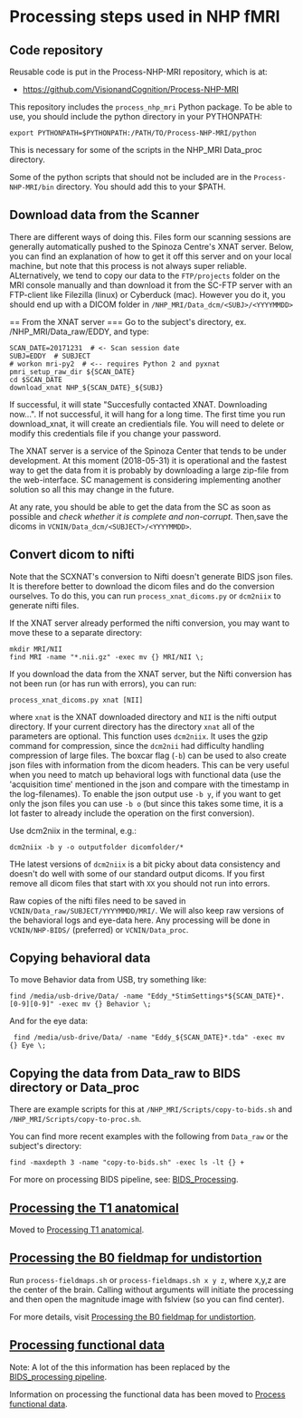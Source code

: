 Processing steps used in NHP fMRI
=================================

Code repository
---------------
Reusable code is put in the Process-NHP-MRI repository, which is at:

* https://github.com/VisionandCognition/Process-NHP-MRI

This repository includes the `process_nhp_mri` Python package. To be able
to use, you should include the python directory in your PYTHONPATH:

    export PYTHONPATH=$PYTHONPATH:/PATH/TO/Process-NHP-MRI/python

This is necessary for some of the scripts in the NHP_MRI Data_proc directory.

Some of the python scripts that should not be included are in the
`Process-NHP-MRI/bin` directory. You should add this to your $PATH.


Download data from the Scanner
------------------------------

There are different ways of doing this. Files form our scanning sessions are generally automatically pushed to the Spinoza Centre's XNAT server. Below, you can find an explanation of how to get it off this server and on your local machine, but note that this process is not always super reliable. ALternatively, we tend to copy our data to the `FTP/projects` folder on the MRI console manually and than download it from the SC-FTP server with an FTP-client like Filezilla (linux) or Cyberduck (mac). However you do it, you should end up with a DICOM folder in `/NHP_MRI/Data_dcm/<SUBJ>/<YYYYMMDD>`

== From the XNAT server ===
Go to the subject's directory, ex. /NHP_MRI/Data_raw/EDDY, and type:

    SCAN_DATE=20171231  # <- Scan session date
    SUBJ=EDDY  # SUBJECT
    # workon mri-py2  # <-- requires Python 2 and pyxnat
    pmri_setup_raw_dir ${SCAN_DATE}
    cd $SCAN_DATE
    download_xnat NHP_${SCAN_DATE}_${SUBJ}
    
If successful, it will state "Succesfully contacted XNAT. Downloading now...". If not successful, it will hang for a long time. The first time you run download_xnat, it will create an credientials file. You will need to delete or modify this credentials file if you change your password.

The XNAT server is a service of the Spinoza Center that tends to be under development. At this moment (2018-05-31) it is operational and the fastest way to get the data from it is probably by downloading a large zip-file from the web-interface. SC management is considering implementing another solution so all this may change in the future.

At any rate, you should be able to get the data from the SC as soon as possible and *check whether it is complete and non-corrupt*. Then,save the dicoms in `VCNIN/Data_dcm/<SUBJECT>/<YYYYMMDD>`.

Convert dicom to nifti
----------------------

Note that the SCXNAT's conversion to Nifti doesn't generate BIDS json files. It is therefore better to download the dicom files and do the conversion ourselves. To do this, you can run `process_xnat_dicoms.py` or `dcm2niix` to generate nifti files.

If the XNAT server already performed the nifti conversion, you may want to move these to a separate directory:

    mkdir MRI/NII
    find MRI -name "*.nii.gz" -exec mv {} MRI/NII \;

If you download the data from the XNAT server, but the Nifti conversion has not been run (or has run with errors), you can run:

    process_xnat_dicoms.py xnat [NII]

where `xnat` is the XNAT downloaded directory and `NII` is the nifti output directory. If your current directory has the directory `xnat` all of the parameters are optional. This function uses `dcm2niix`. It uses the gzip command for compression, since the `dcm2nii` had difficulty handling compression of large files. The boxcar flag (`-b`) can be used to also create json files with information from the dicom headers. This can be very useful when you need to match up behavioral logs with functional data (use the 'acquisition time' mentioned in the json and compare with the timestamp in the log-filenames). To enable the json output use `-b y`, if you want to get only the json files you can use `-b o` (but since this takes some time, it is a lot faster to already include the operation on the first conversion).

Use dcm2niix in the terminal, e.g.:

    dcm2niix -b y -o outputfolder dicomfolder/*

THe latest versions of `dcm2niix` is a bit picky about data consistency and doesn't do well with some of our standard output dicoms. If you first remove all dicom files that start with `XX` you should not run into errors.

Raw copies of the nifti files need to be saved in `VCNIN/Data_raw/SUBJECT/YYYYMMDD/MRI/`. We will also keep raw versions of the behavioral logs and eye-data here. Any processing will be done in `VCNIN/NHP-BIDS/` (preferred) or `VCNIN/Data_proc`.
    
Copying behavioral data
-----------------------

To move Behavior data from USB, try something like:

    find /media/usb-drive/Data/ -name "Eddy_*StimSettings*${SCAN_DATE}*.[0-9][0-9]" -exec mv {} Behavior \;

And for the eye data:

     find /media/usb-drive/Data/ -name "Eddy_${SCAN_DATE}*.tda" -exec mv {} Eye \;

Copying the data from Data_raw to BIDS directory or Data_proc
-------------------------------------------------------------

There are example scripts for this at `/NHP_MRI/Scripts/copy-to-bids.sh` and `/NHP_MRI/Scripts/copy-to-proc.sh`.

You can find more recent examples with the following from `Data_raw` or the subject's directory:

    find -maxdepth 3 -name "copy-to-bids.sh" -exec ls -lt {} +

For more on processing BIDS pipeline, see: [BIDS_Processing](BIDS_processing.md).

[Processing the T1 anatomical](Process_T1_anatomical.md)
------------------------------

Moved to [Processing T1 anatomical](Process_T1_anatomical.md).


[Processing the B0 fieldmap for undistortion](Processing_B0_fieldmap_for_undistortion.md)
---------------------------------------------

Run `process-fieldmaps.sh` or `process-fieldmaps.sh x y z`, where x,y,z are the center of the brain.
Calling without arguments will initiate the processing and then open the magnitude image with fslview (so you can find center).

For more details, visit [Processing the B0 fieldmap for undistortion](Processing_B0_fieldmap_for_undistortion.md).

[Processing functional data](Process_functional_data.md)
----------------------------

Note: A lot of the this information has been replaced by the [BIDS_processing pipeline](BIDS_processing.md).

Information on processing the functional data has been moved to [Process functional data](Process_functional_data.md).
